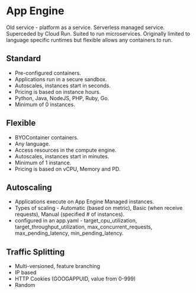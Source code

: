 # App Engine

Old service - platform as a service. Serverless managed service. Superceded by Cloud Run.
Suited to run microservices.
Originally limited to language specific runtimes but flexible allows any containers to run.

## Standard

- Pre-configured containers.
- Applications run in a secure sandbox.
- Autoscales, instances start in seconds.
- Pricing is based on instance hours.
- Python, Java, NodeJS, PHP, Ruby, Go.
- Minimum of 0 instances.

## Flexible

- BYOContainer containers.
- Any language.
- Access resources in the compute engine.
- Autoscales, instances start in minutes.
- Minimum of 1 instance.
- Pricing is based on vCPU, Memory and PD.


## Autoscaling

- Applications execute on App Engine Managed instances.
- Types of scaling - Automatic (based on metric), Basic (when receive requests), Manual (specified # of instances).
- configured in an app.yaml - target_cpu_utilization, target_throughput_utilization, max_concurrent_requests, max_pending_latency, min_pending_latency.

## Traffic Splitting

- Multi-versioned, feature branching
- IP based
- HTTP Cookies (GOOGAPPUID, value from 0-999)
- Random